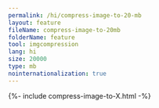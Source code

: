 ```yaml
---
permalink: /hi/compress-image-to-20-mb
layout: feature
fileName: compress-image-to-20mb
folderName: feature
tool: imgcompression
lang: hi
size: 20000
type: mb
nointernationalization: true
---
```

{%- include compress-image-to-X.html -%}       
